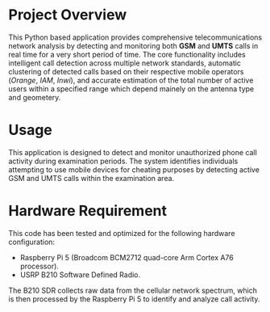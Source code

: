 # Project Overview

This Python based application provides comprehensive telecommunications network analysis by detecting and monitoring both **GSM** and **UMTS** calls in real time for a very short period of time. The core functionality includes intelligent call detection across multiple network standards, automatic clustering of detected calls based on their respective mobile operators (*Orange*, *IAM*, *Inwi*), and accurate estimation of the total number of active users within a specified range which depend mainely on the antenna type and geometery.

# Usage

This application is designed to detect and monitor unauthorized phone call activity during examination periods. The system identifies individuals attempting to use mobile devices for cheating purposes by detecting active GSM and UMTS calls within the examination area.

# Hardware Requirement

This code has been tested and optimized for the following hardware configuration:

* Raspberry Pi 5 (Broadcom BCM2712 quad-core Arm Cortex A76 processor).
* USRP B210 Software Defined Radio.

The B210 SDR collects raw data from the cellular network spectrum, which is then processed by the Raspberry Pi 5 to identify and analyze call activity.

